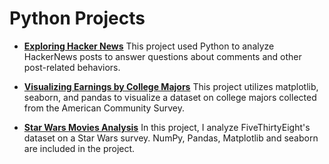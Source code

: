 # Python Projects

- [**Exploring Hacker News**](https://github.com/nrojasaparicio/Data_Portfolio/blob/main/Python%20Projects/Exploring%20Hacker%20News%20Posts%20Project.ipynb)
  This project used Python to analyze HackerNews posts to answer questions about comments and other post-related behaviors. 
  
- [**Visualizing Earnings by College Majors**](https://github.com/nrojasaparicio/Data_Portfolio/blob/main/Python%20Projects/Visualizing%20Earnings%20Based%20on%20College%20Majors.ipynb)
  This project utilizes matplotlib, seaborn, and pandas to visualize a dataset on college majors collected from the American Community Survey. 
  
- [**Star Wars Movies Analysis**](https://github.com/nrojasaparicio/Data_Portfolio/blob/main/Python%20Projects/StarWarsAnalysisProject.ipynb)
  In this project, I analyze FiveThirtyEight's dataset on a Star Wars survey. NumPy, Pandas, Matplotlib and seaborn are included in the project. 
